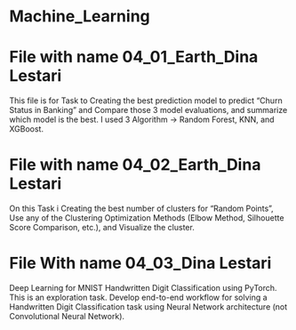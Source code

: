 # Machine_Learning

# File with name 04_01_Earth_Dina Lestari
This file is for Task to Creating the best prediction model to predict “Churn Status in Banking” and
Compare those 3 model evaluations, and summarize which model is the best. I used 3 Algorithm -> Random Forest, KNN, and XGBoost.

# File with name 04_02_Earth_Dina Lestari 
On this Task i Creating the best number of clusters for “Random Points”, Use any of the Clustering Optimization Methods (Elbow Method, Silhouette Score Comparison, etc.), and Visualize the cluster.

# File With name 04_03_Dina Lestari
Deep Learning for MNIST Handwritten Digit Classification using PyTorch.
This is an exploration task. Develop end-to-end workflow for solving
a Handwritten Digit Classification task using Neural Network architecture
(not Convolutional Neural Network).
